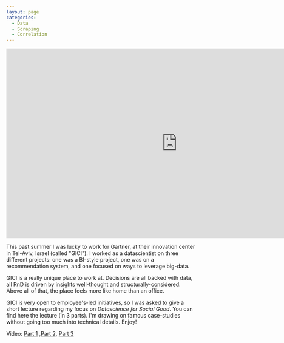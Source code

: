 ```yaml
---
layout: page
categories:
  - Data
  - Scraping
  - Correlation
---
```


<iframe src="https://prezi.com/p/embed/BCfhJJiwRtwKsvBtmtQ3/" id="iframe_container" frameborder="0" webkitallowfullscreen="" mozallowfullscreen="" allowfullscreen="" allow="autoplay; fullscreen" height="500" width="900"></iframe>

This past summer I was lucky to work for Gartner, at their innovation center in Tel-Aviv, Israel (called "GICI"). I worked as a datascientist on three different projects: one was a BI-style project, one was on a recommendation system, and one focused on ways to leverage big-data.

GICI is a really unique place to work at. Decisions are all backed with data, all RnD is driven by insights well-thought and structurally-considered. Above all of that, the place feels more like home than an office.

GICI is very open to employee's-led initiatives, so I was asked to give a short lecture regarding my focus on *Datascience for Social Good*.
You can find here the lecture (in 3 parts). I'm drawing on famous case-studies without going too much into technical details. Enjoy!

Video: [Part 1](https://youtu.be/Lz43xL5Zy9I) ,[Part 2](https://youtu.be/XAizq4fZNwc), [Part 3](https://youtu.be/hjvTLD9zV6g)
